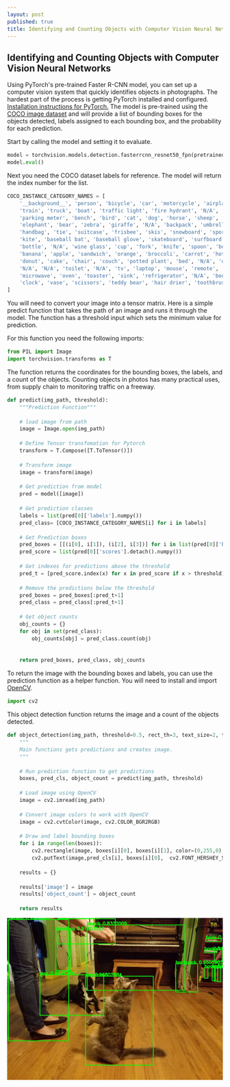 ```yaml
---
layout: post
published: true
title: Identifying and Counting Objects with Computer Vision Neural Networks
---
```

## Identifying and Counting Objects with Computer Vision Neural Networks

Using PyTorch's pre-trained Faster R-CNN model, you can set up a computer vision system that quickly identifies objects in photographs. The hardest part of the process is getting PyTorch installed and configured. [Installation instructions for PyTorch.](https://pytorch.org/get-started/locally/) The model is pre-trained using the [COCO image dataset](https://cocodataset.org/#home) and will provide a list of bounding boxes for the objects detected, labels assigned to each bounding box, and the probability for each prediction.

Start by calling the model and setting it to evaluate.

```python
model = torchvision.models.detection.fasterrcnn_resnet50_fpn(pretrained=True)
model.eval()
```

Next you need the COCO dataset labels for reference. The model will return the index number for the list.

```python
COCO_INSTANCE_CATEGORY_NAMES = [
    '__background__', 'person', 'bicycle', 'car', 'motorcycle', 'airplane', 'bus',
    'train', 'truck', 'boat', 'traffic light', 'fire hydrant', 'N/A', 'stop sign',
    'parking meter', 'bench', 'bird', 'cat', 'dog', 'horse', 'sheep', 'cow',
    'elephant', 'bear', 'zebra', 'giraffe', 'N/A', 'backpack', 'umbrella', 'N/A', 'N/A',
    'handbag', 'tie', 'suitcase', 'frisbee', 'skis', 'snowboard', 'sports ball',
    'kite', 'baseball bat', 'baseball glove', 'skateboard', 'surfboard', 'tennis racket',
    'bottle', 'N/A', 'wine glass', 'cup', 'fork', 'knife', 'spoon', 'bowl',
    'banana', 'apple', 'sandwich', 'orange', 'broccoli', 'carrot', 'hot dog', 'pizza',
    'donut', 'cake', 'chair', 'couch', 'potted plant', 'bed', 'N/A', 'dining table',
    'N/A', 'N/A', 'toilet', 'N/A', 'tv', 'laptop', 'mouse', 'remote', 'keyboard', 'cell phone',
    'microwave', 'oven', 'toaster', 'sink', 'refrigerator', 'N/A', 'book',
    'clock', 'vase', 'scissors', 'teddy bear', 'hair drier', 'toothbrush'
]
```

You will need to convert your image into a tensor matrix. Here is a simple predict function that takes the path of an image and runs it through the model. The function has a threshold input which sets the minimum value for prediction.

For this function you need the following imports:

```python
from PIL import Image
import torchvision.transforms as T
```

The function returns the coordinates for the bounding boxes, the labels, and a count of the objects. Counting objects in photos has many practical uses, from supply chain to monitoring traffic on a freeway.

```python
def predict(img_path, threshold):
    """Prediction Function"""

    # load image from path
    image = Image.open(img_path)

    # Define Tensor transfomation for Pytorch
    transform = T.Compose([T.ToTensor()])

    # Transform image
    image = transform(image)

    # Get prediction from model
    pred = model([image])

    # Get prediction classes
    labels = list(pred[0]['labels'].numpy())
    pred_class= [COCO_INSTANCE_CATEGORY_NAMES[i] for i in labels]

    # Get Prediction boxes
    pred_boxes = [[(i[0], i[1]), (i[2], i[3])] for i in list(pred[0]['boxes'].detach().numpy())] # Bounding boxes
    pred_score = list(pred[0]['scores'].detach().numpy())

    # Get indexes for predictions above the threshold
    pred_t = [pred_score.index(x) for x in pred_score if x > threshold][-1] # Get list of index with score greater than threshold.

    # Remove the predictions below the threshold
    pred_boxes = pred_boxes[:pred_t+1]
    pred_class = pred_class[:pred_t+1]

    # Get object counts
    obj_counts = {}
    for obj in set(pred_class):
        obj_counts[obj] = pred_class.count(obj)


    return pred_boxes, pred_class, obj_counts
```

To return the image with the bounding boxes and labels, you can use the prediction function as a helper function. You will need to install and import [OpenCV](https://opencv.org/).

```python
import cv2
```

This object detection function returns the image and a count of the objects detected.

```python
def object_detection(img_path, threshold=0.5, rect_th=3, text_size=2, text_th=3):
    """
    Main functions gets predictions and creates image.
    """

    # Run prediction function to get predictions
    boxes, pred_cls, object_count = predict(img_path, threshold)

    # Load image using OpenCV
    image = cv2.imread(img_path) 

    # Convert image colors to work with OpenCV
    image = cv2.cvtColor(image, cv2.COLOR_BGR2RGB) 

    # Draw and label bounding boxes
    for i in range(len(boxes)):
        cv2.rectangle(image, boxes[i][0], boxes[i][1], color=(0,255,0), thickness=rect_th) 
        cv2.putText(image,pred_cls[i], boxes[i][0],  cv2.FONT_HERSHEY_SIMPLEX, text_size, (0,255,0), thickness=text_th)

    results = {}

    results['image'] = image
    results['object_count'] = object_count

    return results
```

![oops](../img/processed.jpg)